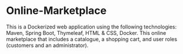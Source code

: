 # Online-Marketplace
This is a Dockerized web application using the following technologies: Maven, Spring Boot, Thymeleaf, HTML &amp; CSS, Docker. This online marketplace that includes a catalogue, a shopping cart, and user roles (customers and an administrator).
